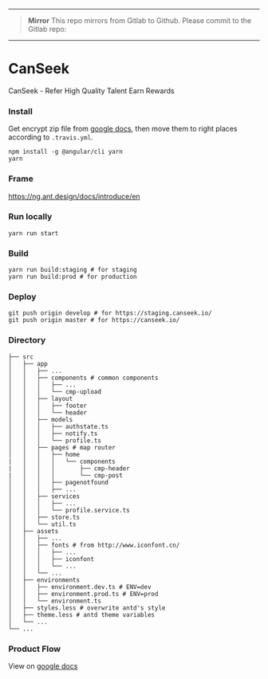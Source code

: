 ****

> **Mirror**
> This repo mirrors from Gitlab to Github. Please commit to the Gitlab repo:
> 

****


# CanSeek
CanSeek - Refer High Quality Talent Earn Rewards

### Install

Get encrypt zip file from [google docs](https://drive.google.com/drive/u/1/folders/1R7OQgJAFLdu5AlAAvFPtayLVa7kwiLW4), then move them to right places according to `.travis.yml`.

```
npm install -g @angular/cli yarn
yarn
```

### Frame

https://ng.ant.design/docs/introduce/en

### Run locally
```
yarn run start
```

### Build
```
yarn run build:staging # for staging
yarn run build:prod # for production
```

### Deploy
```
git push origin develop # for https://staging.canseek.io/
git push origin master # for https://canseek.io/
```

### Directory

```
├── src
│   ├── app
│   │   ├── ...
│   │   ├── components # common components
│   │   │   ├── ...
│   │   │   └── cmp-upload
│   │   ├── layout
│   │   │   ├── footer
│   │   │   └── header
│   │   ├── models
│   │   │   ├── authstate.ts
│   │   │   ├── notify.ts
│   │   │   └── profile.ts
│   │   ├── pages # map router
│   │   │   ├── home
|   │   │   │   └── components
|   │   │   │       ├── cmp-header
|   │   │   │       └── cmp-post
│   │   │   ├── pagenotfound
│   │   │   ├── ...
│   │   ├── services
│   │   │   ├── ...
│   │   │   └── profile.service.ts
│   │   ├── store.ts
│   │   └── util.ts
│   ├── assets
│   │   ├── ...
│   │   ├── fonts # from http://www.iconfont.cn/
│   │   │   ├── ...
│   │   │   ├── iconfont
│   │   │   └── ...
│   │   └── ...
│   ├── environments
│   │   ├── environment.dev.ts # ENV=dev
│   │   ├── environment.prod.ts # ENV=prod
│   │   └── environment.ts
│   ├── styles.less # overwrite antd's style
│   ├── theme.less # antd theme variables
│   └── ...
└── ...

```

### Product Flow

View on [google docs](https://drive.google.com/drive/u/1/folders/1R7OQgJAFLdu5AlAAvFPtayLVa7kwiLW4)